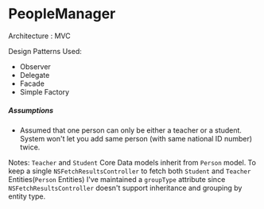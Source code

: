 # PeopleManager

Architecture : MVC

Design Patterns Used:
- Observer
- Delegate
- Facade
- Simple Factory

##### Assumptions

  - Assumed that one person can only be either a teacher or a student. System won't let you add same person (with same national ID number) twice.

 Notes:
`Teacher` and `Student` Core Data models inherit from `Person` model. To keep a single `NSFetchResultsController` to fetch both `Student` and `Teacher` Entities(`Person` Entities) I've maintained a `groupType` attribute since `NSFetchResultsController` doesn't support inheritance and grouping by entity type.



